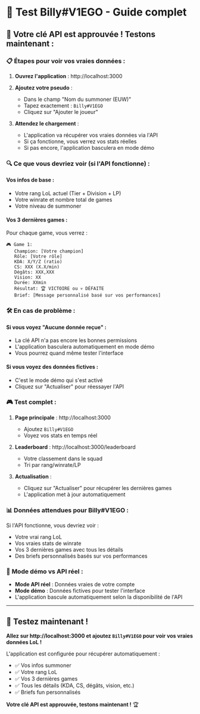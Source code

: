 # 🧪 Test Billy#V1EGO - Guide complet

## 🎯 **Votre clé API est approuvée ! Testons maintenant :**

### 📋 **Étapes pour voir vos vraies données :**

1. **Ouvrez l'application** : http://localhost:3000

2. **Ajoutez votre pseudo** :
   - Dans le champ "Nom du summoner (EUW)"
   - Tapez exactement : `Billy#V1EGO`
   - Cliquez sur "Ajouter le joueur"

3. **Attendez le chargement** :
   - L'application va récupérer vos vraies données via l'API
   - Si ça fonctionne, vous verrez vos stats réelles
   - Si pas encore, l'application basculera en mode démo

### 🔍 **Ce que vous devriez voir (si l'API fonctionne) :**

#### **Vos infos de base :**
- Votre rang LoL actuel (Tier + Division + LP)
- Votre winrate et nombre total de games
- Votre niveau de summoner

#### **Vos 3 dernières games :**
Pour chaque game, vous verrez :
```
🎮 Game 1:
   Champion: [Votre champion]
   Rôle: [Votre rôle]
   KDA: X/Y/Z (ratio)
   CS: XXX (X.X/min)
   Dégâts: XXX,XXX
   Vision: XX
   Durée: XXmin
   Résultat: 🏆 VICTOIRE ou 💀 DÉFAITE
   Brief: [Message personnalisé basé sur vos performances]
```

### 🛠️ **En cas de problème :**

#### **Si vous voyez "Aucune donnée reçue" :**
- La clé API n'a pas encore les bonnes permissions
- L'application basculera automatiquement en mode démo
- Vous pourrez quand même tester l'interface

#### **Si vous voyez des données fictives :**
- C'est le mode démo qui s'est activé
- Cliquez sur "Actualiser" pour réessayer l'API

### 🎮 **Test complet :**

1. **Page principale** : http://localhost:3000
   - Ajoutez `Billy#V1EGO`
   - Voyez vos stats en temps réel

2. **Leaderboard** : http://localhost:3000/leaderboard
   - Votre classement dans le squad
   - Tri par rang/winrate/LP

3. **Actualisation** :
   - Cliquez sur "Actualiser" pour récupérer les dernières games
   - L'application met à jour automatiquement

### 📊 **Données attendues pour Billy#V1EGO :**

Si l'API fonctionne, vous devriez voir :
- Votre vrai rang LoL
- Vos vraies stats de winrate
- Vos 3 dernières games avec tous les détails
- Des briefs personnalisés basés sur vos performances

### 🔄 **Mode démo vs API réel :**

- **Mode API réel** : Données vraies de votre compte
- **Mode démo** : Données fictives pour tester l'interface
- L'application bascule automatiquement selon la disponibilité de l'API

---

## 🎉 **Testez maintenant !**

**Allez sur http://localhost:3000 et ajoutez `Billy#V1EGO` pour voir vos vraies données LoL !**

L'application est configurée pour récupérer automatiquement :
- ✅ Vos infos summoner
- ✅ Votre rang LoL
- ✅ Vos 3 dernières games
- ✅ Tous les détails (KDA, CS, dégâts, vision, etc.)
- ✅ Briefs fun personnalisés

**Votre clé API est approuvée, testons maintenant !** 🏆 